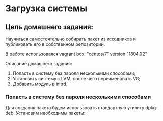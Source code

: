 # Загрузка системы

## Цель домашнего задания:
Научиться самостоятельно собирать пакет из исходников и публиковать его в собственном репозитории. 

В работе использовался vagrant box: "centos/7" version "1804.02"

Описание домашнего задания:

1) Попасть в систему без пароля несколькими способами;
2) Установить систему с LVM, после чего переименовать VG;
3) Добавить модуль в initrd.

### Попасть в систему без пароля несколькими способами

 Для создания пакета будем использовать стандартную утилиту dpkg-deb.
 Установим необходимы пакеты:
